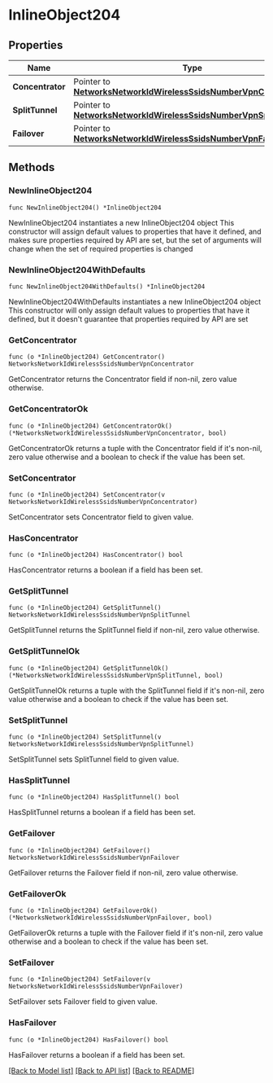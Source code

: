 # InlineObject204

## Properties

Name | Type | Description | Notes
------------ | ------------- | ------------- | -------------
**Concentrator** | Pointer to [**NetworksNetworkIdWirelessSsidsNumberVpnConcentrator**](NetworksNetworkIdWirelessSsidsNumberVpnConcentrator.md) |  | [optional] 
**SplitTunnel** | Pointer to [**NetworksNetworkIdWirelessSsidsNumberVpnSplitTunnel**](NetworksNetworkIdWirelessSsidsNumberVpnSplitTunnel.md) |  | [optional] 
**Failover** | Pointer to [**NetworksNetworkIdWirelessSsidsNumberVpnFailover**](NetworksNetworkIdWirelessSsidsNumberVpnFailover.md) |  | [optional] 

## Methods

### NewInlineObject204

`func NewInlineObject204() *InlineObject204`

NewInlineObject204 instantiates a new InlineObject204 object
This constructor will assign default values to properties that have it defined,
and makes sure properties required by API are set, but the set of arguments
will change when the set of required properties is changed

### NewInlineObject204WithDefaults

`func NewInlineObject204WithDefaults() *InlineObject204`

NewInlineObject204WithDefaults instantiates a new InlineObject204 object
This constructor will only assign default values to properties that have it defined,
but it doesn't guarantee that properties required by API are set

### GetConcentrator

`func (o *InlineObject204) GetConcentrator() NetworksNetworkIdWirelessSsidsNumberVpnConcentrator`

GetConcentrator returns the Concentrator field if non-nil, zero value otherwise.

### GetConcentratorOk

`func (o *InlineObject204) GetConcentratorOk() (*NetworksNetworkIdWirelessSsidsNumberVpnConcentrator, bool)`

GetConcentratorOk returns a tuple with the Concentrator field if it's non-nil, zero value otherwise
and a boolean to check if the value has been set.

### SetConcentrator

`func (o *InlineObject204) SetConcentrator(v NetworksNetworkIdWirelessSsidsNumberVpnConcentrator)`

SetConcentrator sets Concentrator field to given value.

### HasConcentrator

`func (o *InlineObject204) HasConcentrator() bool`

HasConcentrator returns a boolean if a field has been set.

### GetSplitTunnel

`func (o *InlineObject204) GetSplitTunnel() NetworksNetworkIdWirelessSsidsNumberVpnSplitTunnel`

GetSplitTunnel returns the SplitTunnel field if non-nil, zero value otherwise.

### GetSplitTunnelOk

`func (o *InlineObject204) GetSplitTunnelOk() (*NetworksNetworkIdWirelessSsidsNumberVpnSplitTunnel, bool)`

GetSplitTunnelOk returns a tuple with the SplitTunnel field if it's non-nil, zero value otherwise
and a boolean to check if the value has been set.

### SetSplitTunnel

`func (o *InlineObject204) SetSplitTunnel(v NetworksNetworkIdWirelessSsidsNumberVpnSplitTunnel)`

SetSplitTunnel sets SplitTunnel field to given value.

### HasSplitTunnel

`func (o *InlineObject204) HasSplitTunnel() bool`

HasSplitTunnel returns a boolean if a field has been set.

### GetFailover

`func (o *InlineObject204) GetFailover() NetworksNetworkIdWirelessSsidsNumberVpnFailover`

GetFailover returns the Failover field if non-nil, zero value otherwise.

### GetFailoverOk

`func (o *InlineObject204) GetFailoverOk() (*NetworksNetworkIdWirelessSsidsNumberVpnFailover, bool)`

GetFailoverOk returns a tuple with the Failover field if it's non-nil, zero value otherwise
and a boolean to check if the value has been set.

### SetFailover

`func (o *InlineObject204) SetFailover(v NetworksNetworkIdWirelessSsidsNumberVpnFailover)`

SetFailover sets Failover field to given value.

### HasFailover

`func (o *InlineObject204) HasFailover() bool`

HasFailover returns a boolean if a field has been set.


[[Back to Model list]](../README.md#documentation-for-models) [[Back to API list]](../README.md#documentation-for-api-endpoints) [[Back to README]](../README.md)


